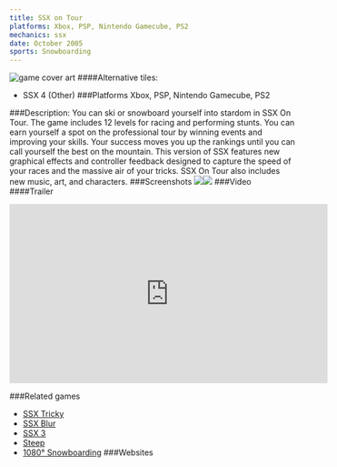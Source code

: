 ```yaml
---
title: SSX on Tour
platforms: Xbox, PSP, Nintendo Gamecube, PS2
mechanics: ssx
date: October 2005
sports: Snowboarding
---
```

![game cover art](//images.igdb.com/igdb/image/upload/t_cover_big/h1bcfjf6pyz3ysa6vqfd.jpg "Logo Title Text 1")
####Alternative tiles:
* SSX 4 (Other)
###Platforms
Xbox, PSP, Nintendo Gamecube, PS2

###Description:
You can ski or snowboard yourself into stardom in SSX On Tour. The game includes 12 levels for racing and performing stunts. You can earn yourself a spot on the professional tour by winning events and improving your skills. Your success moves you up the rankings until you can call yourself the best on the mountain. This version of SSX features new graphical effects and controller feedback designed to capture the speed of your races and the massive air of your tricks. SSX On Tour also includes new music, art, and characters.
###Screenshots
<a target="_blank" rel="noopener noreferrer" href="//images.igdb.com/igdb/image/upload/t_cover_big/zdl6snkefodhnhwrnjk7.jpg"><img src="//images.igdb.com/igdb/image/upload/t_thumb/zdl6snkefodhnhwrnjk7.jpg"/></a><a target="_blank" rel="noopener noreferrer" href="//images.igdb.com/igdb/image/upload/t_cover_big/eowt2ye0c8vugtjx1glf.jpg"><img src="//images.igdb.com/igdb/image/upload/t_thumb/eowt2ye0c8vugtjx1glf.jpg"/></a>
###Video
####Trailer

<iframe width="560" height="315" src="https://www.youtube.com/embed/vDRjUJF2msA" frameborder="0" allowfullscreen></iframe>

###Related games
* [SSX Tricky](/games/ssx-tricky-4176/)
* [SSX Blur](/games/ssx-blur-4178/)
* [SSX 3](/games/ssx-3-4174/)
* [Steep](/games/steep-19554/)
* [1080° Snowboarding](/games/1080-snowboarding-3328/)
###Websites

